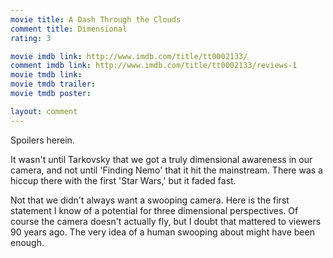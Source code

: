 ```yaml
---
movie title: A Dash Through the Clouds
comment title: Dimensional
rating: 3

movie imdb link: http://www.imdb.com/title/tt0002133/
comment imdb link: http://www.imdb.com/title/tt0002133/reviews-1
movie tmdb link: 
movie tmdb trailer: 
movie tmdb poster: 

layout: comment
---
```


Spoilers herein.

It wasn't until Tarkovsky that we got a truly dimensional awareness in our camera, and not until 'Finding Nemo' that it hit the mainstream. There was a hiccup there with the first 'Star Wars,' but it faded fast.

Not that we didn't always want a swooping camera. Here is the first statement I know of a potential for three dimensional perspectives. Of course the camera doesn't actually fly, but I doubt that mattered to viewers 90 years ago. The very idea of a human swooping about might have been enough.
